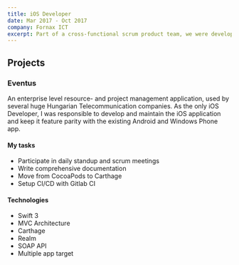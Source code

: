 ```yaml
---
title: iOS Developer
date: Mar 2017 - Oct 2017
company: Fornax ICT
excerpt: Part of a cross-functional scrum product team, we were developing an enterprise level project- and resource management application.
---
```


## Projects

### Eventus

An enterprise level resource- and project management application, used by several huge Hungarian Telecommunication companies. As the only iOS Developer, I was responsible to develop and maintain the iOS application and keep it feature parity with the existing Android and Windows Phone app.

#### My tasks

- Participate in daily standup and scrum meetings
- Write comprehensive documentation
- Move from CocoaPods to Carthage
- Setup CI/CD with Gitlab CI

#### Technologies

- Swift 3
- MVC Architecture
- Carthage
- Realm
- SOAP API
- Multiple app target
